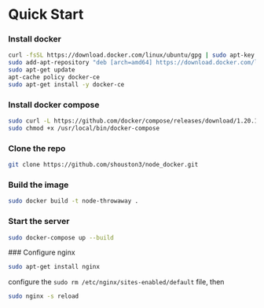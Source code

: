 # Quick Start

### Install docker

```bash
curl -fsSL https://download.docker.com/linux/ubuntu/gpg | sudo apt-key add -
sudo add-apt-repository "deb [arch=amd64] https://download.docker.com/linux/ubuntu $(lsb_release -cs) stable"
sudo apt-get update
apt-cache policy docker-ce
sudo apt-get install -y docker-ce
```

### Install docker compose

```bash
sudo curl -L https://github.com/docker/compose/releases/download/1.20.1/docker-compose-`uname -s`-`uname -m` -o /usr/local/bin/docker-compose
sudo chmod +x /usr/local/bin/docker-compose
```

### Clone the repo

```bash
git clone https://github.com/shouston3/node_docker.git
```

### Build the image

```bash
sudo docker build -t node-throwaway .
```

### Start the server

```bash
sudo docker-compose up --build
```

### Configure nginx

```bash
sudo apt-get install nginx
```

configure the `sudo rm /etc/nginx/sites-enabled/default` file, then

```bash
sudo nginx -s reload
```
